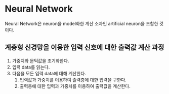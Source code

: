 # Neural Network

Neural Network은 neuron을 model화한 계산 소자인 artificial neuron을 조합한 것이다.

## 계층형 신경망을 이용한 입력 신호에 대한 출력값 계산 과정

1. 가중치와 문턱값을 초기화한다.
2. 입력 data를 읽는다.
3. 다음을 모든 입력 data에 대해 계산한다.
	1. 입력값과 가중치를 이용하여 출력층에 대한 입력을 구한다.
	2. 출력층에 대한 입력과 가중치를 이용하여 출력값을 계산한다.
